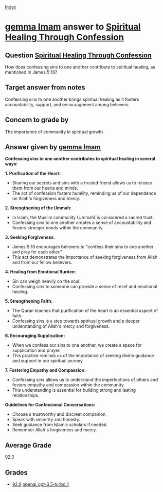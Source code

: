 
[Index](../../../index.md)
# [gemma Imam](../../answering_models/gemma_Imam.md) answer to [Spiritual Healing Through Confession](../../questions/Spiritual_Healing_Through_Confession.md)

## Question [Spiritual Healing Through Confession](../../questions/Spiritual_Healing_Through_Confession.md)
How does confessing sins to one another contribute to spiritual healing, as mentioned in James 5:16?

## Target answer from notes
Confessing sins to one another brings spiritual healing as it fosters accountability, support, and encouragement among believers.

## Concern to grade by
The importance of community in spiritual growth

## Answer given by [gemma Imam](../../answering_models/gemma_Imam.md)
**Confessing sins to one another contributes to spiritual healing in several ways:**

**1. Purification of the Heart:**

* Sharing our secrets and sins with a trusted friend allows us to release them from our hearts and minds.
* The act of confession fosters humility, reminding us of our dependence on Allah's forgiveness and mercy.

**2. Strengthening of the Ummah:**

* In Islam, the Muslim community (Ummah) is considered a sacred trust.
* Confessing sins to one another creates a sense of accountability and fosters stronger bonds within the community.

**3. Seeking Forgiveness:**

* James 5:16 encourages believers to "confess their sins to one another and pray for each other."
* This act demonstrates the importance of seeking forgiveness from Allah and from our fellow believers.

**4. Healing from Emotional Burden:**

* Sin can weigh heavily on the soul.
* Confessing sins to someone can provide a sense of relief and emotional healing.

**5. Strengthening Faith:**

* The Quran teaches that purification of the heart is an essential aspect of faith.
* Confessing sins is a step towards spiritual growth and a deeper understanding of Allah's mercy and forgiveness.

**6. Encouraging Supplication:**

* When we confess our sins to one another, we create a space for supplication and prayer.
* This practice reminds us of the importance of seeking divine guidance and support in our spiritual journey.

**7. Fostering Empathy and Compassion:**

* Confessing sins allows us to understand the imperfections of others and fosters empathy and compassion within the community.
* This understanding is essential for building strong and lasting relationships.

**Guidelines for Confessional Conversations:**

* Choose a trustworthy and discreet companion.
* Speak with sincerity and honesty.
* Seek guidance from Islamic scholars if needed.
* Remember Allah's forgiveness and mercy.

## Average Grade
92.0

## Grades
 * [92.0](./Spiritual_Healing_Through_Confession_grades/openai_gpt-3.5-turbo_1.md) [openai_gpt-3.5-turbo_1](../../grading_models/openai_gpt-3.5-turbo_1.md)
